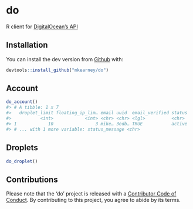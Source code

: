 
<!-- README.md is generated from README.Rmd. Please edit that file -->

# do

R client for [DigitalOcean’s API](https://developers.digitalocean.com)

## Installation

You can install the dev version from [Github](https://github.com) with:

``` r
devtools::install_github("mkearney/do")
```

## Account

``` r
do_account()
#> # A tibble: 1 x 7
#>   droplet_limit floating_ip_lim… email uuid  email_verified status
#>           <int>            <int> <chr> <chr> <lgl>          <chr> 
#> 1            10                3 mike… 3edb… TRUE           active
#> # ... with 1 more variable: status_message <chr>
```

## Droplets

``` r
do_droplet()
```

## Contributions

Please note that the ‘do’ project is released with a [Contributor Code
of Conduct](CODE_OF_CONDUCT.md). By contributing to this project, you
agree to abide by its terms.
